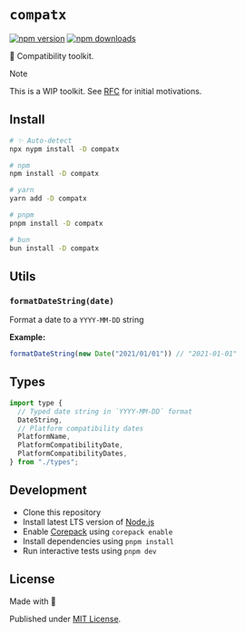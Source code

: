# `compatx`

<!-- automd:badges -->

[![npm version](https://img.shields.io/npm/v/compatx)](https://npmjs.com/package/compatx)
[![npm downloads](https://img.shields.io/npm/dm/compatx)](https://npmjs.com/package/compatx)

<!-- /automd -->

🌴 Compatibility toolkit.

> [!NOTE]
> This is a WIP toolkit. See [RFC](./RFC.md) for initial motivations.

## Install

<!-- automd:pm-install dev -->

```sh
# ✨ Auto-detect
npx nypm install -D compatx

# npm
npm install -D compatx

# yarn
yarn add -D compatx

# pnpm
pnpm install -D compatx

# bun
bun install -D compatx
```

<!-- /automd -->

## Utils

<!-- automd:jsdocs src="./src/index.ts" -->

### `formatDateString(date)`

Format a date to a `YYYY-MM-DD` string

**Example:**

```ts
formatDateString(new Date("2021/01/01")) // "2021-01-01"
```

<!-- /automd -->

## Types

```js
import type {
  // Typed date string in `YYYY-MM-DD` format
  DateString,
  // Platform compatibility dates
  PlatformName,
  PlatformCompatibilityDate,
  PlatformCompatibilityDates,
} from "./types";
```

## Development

- Clone this repository
- Install latest LTS version of [Node.js](https://nodejs.org/en/)
- Enable [Corepack](https://github.com/nodejs/corepack) using `corepack enable`
- Install dependencies using `pnpm install`
- Run interactive tests using `pnpm dev`

## License

Made with 💛

Published under [MIT License](./LICENSE).

